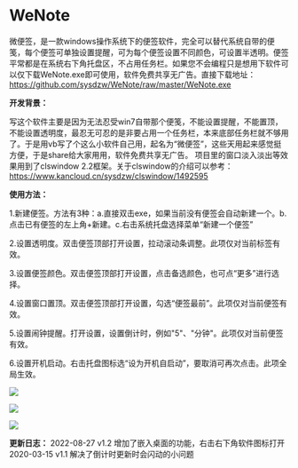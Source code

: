 # WeNote
微便签，是一款windows操作系统下的便签软件，完全可以替代系统自带的便笺，每个便签可单独设置提醒，可为每个便签设置不同颜色，可设置半透明。便签平常都是在系统右下角托盘区，不占用任务栏。如果您不会编程只是想用下软件可以仅下载WeNote.exe即可使用，软件免费共享无广告。直接下载地址：https://github.com/sysdzw/WeNote/raw/master/WeNote.exe

**开发背景：**

写这个软件主要是因为无法忍受win7自带那个便笺，不能设置提醒，不能置顶，不能设置透明度，最忍无可忍的是非要占用一个任务栏，本来底部任务栏就不够用了。于是用vb写了个这么小软件自己用，起名为“微便签”，这些天用起来感觉挺方便，于是share给大家用用，软件免费共享无广告。 项目里的窗口淡入淡出等效果用到了clswindow 2.2框架。关于clswindow的介绍可以参考：https://www.kancloud.cn/sysdzw/clswindow/1492595

**使用方法：**

1.新建便签。方法有3种：a.直接双击exe，如果当前没有便签会自动新建一个。b.点击已有便签的左上角+新建。c.右击系统托盘选择菜单“新建一个便签”

2.设置透明度。双击便签顶部打开设置，拉动滚动条调整。此项仅对当前标签有效。

3.设置便签颜色。双击便签顶部打开设置，点击备选颜色，也可点“更多”进行选择。

4.设置窗口置顶。双击便签顶部打开设置，勾选“便签最前”。此项仅对当前便签有效。

5.设置闹钟提醒。打开设置，设置倒计时，例如"5"、"分钟"。此项仅对当前便签有效。

6.设置开机启动。右击托盘图标选“设为开机自启动”，要取消可再次点击。此项全局生效。

![](https://img-bbs.csdn.net/upload/202002/29/1582959769_345322.png)

![](https://img-bbs.csdn.net/upload/202002/29/1582960365_72148.png)

![](https://img-bbs.csdn.net/upload/202002/29/1582960403_548149.png)


**更新日志：**
2022-08-27 v1.2 增加了嵌入桌面的功能，右击右下角软件图标打开
2020-03-15 v1.1 解决了倒计时更新时会闪动的小问题

